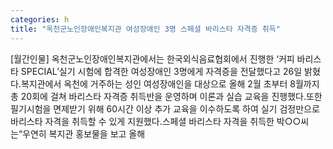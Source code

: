 ```yaml
---
categories: h
title: "옥천군노인장애인복지관 여성장애인 3명 스페셜 바리스타 자격증 취득"
---
```

[월간인물] 옥천군노인장애인복지관에서는 한국외식음료협회에서 진행한 ‘커피 바리스타 SPECIAL’실기 시험에 합격한 여성장애인 3명에게 자격증을 전달했다고 26일 밝혔다.복지관에서 옥천에 거주하는 성인 여성장애인을 대상으로 올해 2월 초부터 8월까지 총 20회에 걸쳐 바리스타 자격증 취득반을 운영하며 이론과 실습 교육을 진행했다.또한 필기시험을 면제받기 위해 60시간 이상 추가 교육을 이수하도록 하여 실기 검정만으로 바리스타 자격을 취득할 수 있게 지원했다.스페셜 바리스타 자격을 취득한 박○○씨는“우연히 복지관 홍보물을 보고 올해
